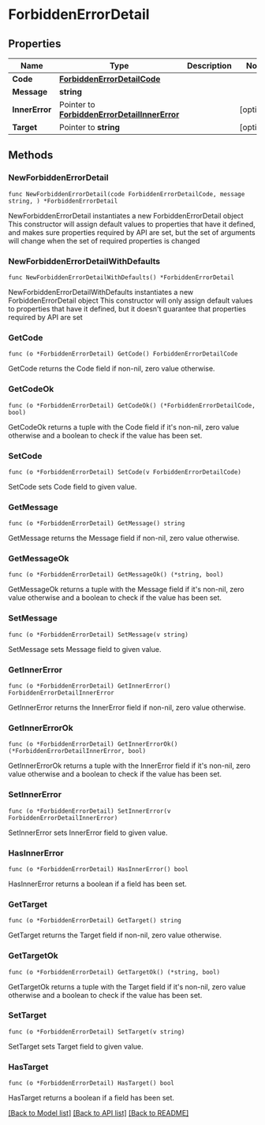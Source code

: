 # ForbiddenErrorDetail

## Properties

Name | Type | Description | Notes
------------ | ------------- | ------------- | -------------
**Code** | [**ForbiddenErrorDetailCode**](ForbiddenErrorDetailCode.md) |  | 
**Message** | **string** |  | 
**InnerError** | Pointer to [**ForbiddenErrorDetailInnerError**](ForbiddenErrorDetailInnerError.md) |  | [optional] 
**Target** | Pointer to **string** |  | [optional] 

## Methods

### NewForbiddenErrorDetail

`func NewForbiddenErrorDetail(code ForbiddenErrorDetailCode, message string, ) *ForbiddenErrorDetail`

NewForbiddenErrorDetail instantiates a new ForbiddenErrorDetail object
This constructor will assign default values to properties that have it defined,
and makes sure properties required by API are set, but the set of arguments
will change when the set of required properties is changed

### NewForbiddenErrorDetailWithDefaults

`func NewForbiddenErrorDetailWithDefaults() *ForbiddenErrorDetail`

NewForbiddenErrorDetailWithDefaults instantiates a new ForbiddenErrorDetail object
This constructor will only assign default values to properties that have it defined,
but it doesn't guarantee that properties required by API are set

### GetCode

`func (o *ForbiddenErrorDetail) GetCode() ForbiddenErrorDetailCode`

GetCode returns the Code field if non-nil, zero value otherwise.

### GetCodeOk

`func (o *ForbiddenErrorDetail) GetCodeOk() (*ForbiddenErrorDetailCode, bool)`

GetCodeOk returns a tuple with the Code field if it's non-nil, zero value otherwise
and a boolean to check if the value has been set.

### SetCode

`func (o *ForbiddenErrorDetail) SetCode(v ForbiddenErrorDetailCode)`

SetCode sets Code field to given value.


### GetMessage

`func (o *ForbiddenErrorDetail) GetMessage() string`

GetMessage returns the Message field if non-nil, zero value otherwise.

### GetMessageOk

`func (o *ForbiddenErrorDetail) GetMessageOk() (*string, bool)`

GetMessageOk returns a tuple with the Message field if it's non-nil, zero value otherwise
and a boolean to check if the value has been set.

### SetMessage

`func (o *ForbiddenErrorDetail) SetMessage(v string)`

SetMessage sets Message field to given value.


### GetInnerError

`func (o *ForbiddenErrorDetail) GetInnerError() ForbiddenErrorDetailInnerError`

GetInnerError returns the InnerError field if non-nil, zero value otherwise.

### GetInnerErrorOk

`func (o *ForbiddenErrorDetail) GetInnerErrorOk() (*ForbiddenErrorDetailInnerError, bool)`

GetInnerErrorOk returns a tuple with the InnerError field if it's non-nil, zero value otherwise
and a boolean to check if the value has been set.

### SetInnerError

`func (o *ForbiddenErrorDetail) SetInnerError(v ForbiddenErrorDetailInnerError)`

SetInnerError sets InnerError field to given value.

### HasInnerError

`func (o *ForbiddenErrorDetail) HasInnerError() bool`

HasInnerError returns a boolean if a field has been set.

### GetTarget

`func (o *ForbiddenErrorDetail) GetTarget() string`

GetTarget returns the Target field if non-nil, zero value otherwise.

### GetTargetOk

`func (o *ForbiddenErrorDetail) GetTargetOk() (*string, bool)`

GetTargetOk returns a tuple with the Target field if it's non-nil, zero value otherwise
and a boolean to check if the value has been set.

### SetTarget

`func (o *ForbiddenErrorDetail) SetTarget(v string)`

SetTarget sets Target field to given value.

### HasTarget

`func (o *ForbiddenErrorDetail) HasTarget() bool`

HasTarget returns a boolean if a field has been set.


[[Back to Model list]](../README.md#documentation-for-models) [[Back to API list]](../README.md#documentation-for-api-endpoints) [[Back to README]](../README.md)


